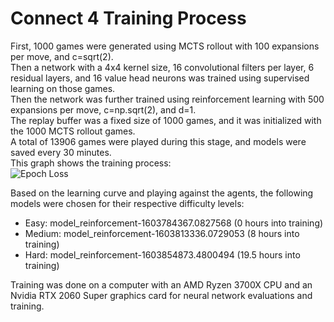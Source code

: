 # Connect 4 Training Process
First, 1000 games were generated using MCTS rollout with 100 expansions per move, and c=sqrt(2).  
Then a network with a 4x4 kernel size, 16 convolutional filters per layer, 6 residual layers, and 16 value head neurons was trained using supervised learning on those games.  
Then the network was further trained using reinforcement learning with 500 expansions per move, c=np.sqrt(2), and d=1.  
The replay buffer was a fixed size of 1000 games, and it was initialized with the 1000 MCTS rollout games.  
A total of 13906 games were played during this stage, and models were saved every 30 minutes.  
This graph shows the training process:  
![Epoch Loss](/training/Connect4/logs/training_process.png)  

Based on the learning curve and playing against the agents, the following models were chosen for their respective difficulty levels:  
- Easy: model_reinforcement-1603784367.0827568 (0 hours into training)  
- Medium: model_reinforcement-1603813336.0729053 (8 hours into training)  
- Hard: model_reinforcement-1603854873.4800494 (19.5 hours into training)  

Training was done on a computer with an AMD Ryzen 3700X CPU and an Nvidia RTX 2060 Super graphics card for neural network evaluations and training.
